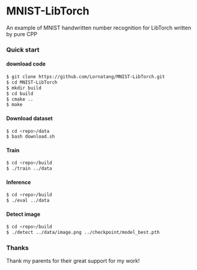 # MNIST-LibTorch

An example of MNIST handwritten number recognition for LibTorch written by pure CPP

### Quick start

#### download code
```bash
$ git clone https://github.com/Lornatang/MNIST-LibTorch.git
$ cd MNIST-LibTorch
$ mkdir build
$ cd build
$ cmake ..
$ make
```

#### Download dataset
```bash
$ cd <repo>/data
$ bash download.sh
```

#### Train
```bash
$ cd <repo>/build
$ ./train ../data
```

#### Inference
```bash
$ cd <repo>/build
$ ./eval ../data
```

#### Detect image
```bash
$ cd <repo>/build
$ ./detect ../data/image.png ../checkpoint/model_best.pth
```

### Thanks
Thank my parents for their great support for my work!

